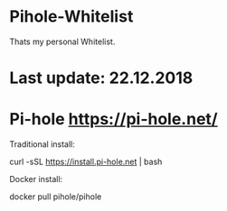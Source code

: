 # Pihole-Whitelist

Thats my personal Whitelist.


# Last update: 22.12.2018


# Pi-hole  https://pi-hole.net/

Traditional install:<br>

curl -sSL https://install.pi-hole.net | bash<br>

Docker install:<br>

docker pull pihole/pihole
